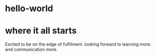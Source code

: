# hello-world
# where it all starts
Excited to be on the edge of fulfilment. looking forward to learning more. and communication more.

